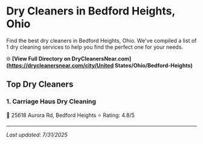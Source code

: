 # Dry Cleaners in Bedford Heights, Ohio

Find the best dry cleaners in Bedford Heights, Ohio. We've compiled a list of 1 dry cleaning services to help you find the perfect one for your needs.

🌐 **[View Full Directory on DryCleanersNear.com](https://drycleanersnear.com/city/United States/Ohio/Bedford-Heights)**

## Top Dry Cleaners

### 1. Carriage Haus Dry Cleaning
📍 25618 Aurora Rd, Bedford Heights
⭐ Rating: 4.8/5


---

*Last updated: 7/31/2025*
